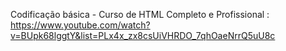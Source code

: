 Codificação básica - Curso de HTML Completo e Profissional : 
https://www.youtube.com/watch?v=BUpk68lggtY&list=PLx4x_zx8csUiVHRDO_7qhOaeNrrQ5uU8c
